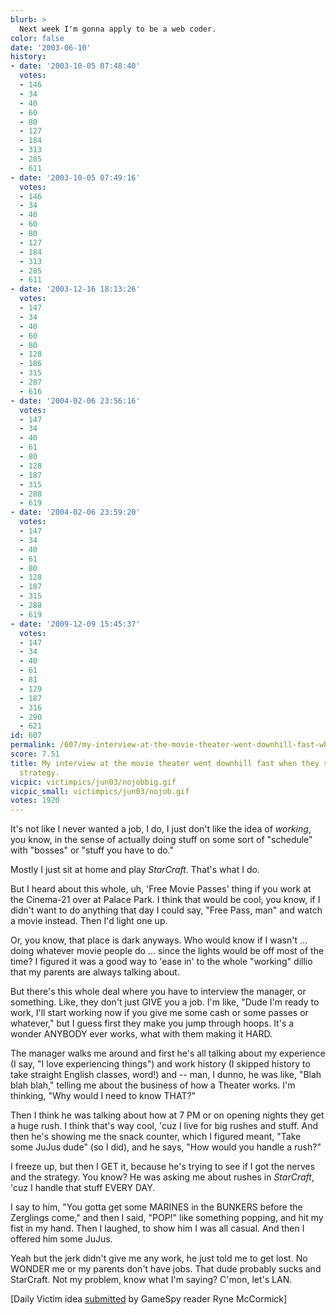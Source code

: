 ```yaml
---
blurb: >
  Next week I'm gonna apply to be a web coder.
color: false
date: '2003-06-10'
history:
- date: '2003-10-05 07:48:40'
  votes:
  - 146
  - 34
  - 40
  - 60
  - 80
  - 127
  - 184
  - 313
  - 285
  - 611
- date: '2003-10-05 07:49:16'
  votes:
  - 146
  - 34
  - 40
  - 60
  - 80
  - 127
  - 184
  - 313
  - 285
  - 611
- date: '2003-12-16 18:13:26'
  votes:
  - 147
  - 34
  - 40
  - 60
  - 80
  - 128
  - 186
  - 315
  - 287
  - 616
- date: '2004-02-06 23:56:16'
  votes:
  - 147
  - 34
  - 40
  - 61
  - 80
  - 128
  - 187
  - 315
  - 288
  - 619
- date: '2004-02-06 23:59:20'
  votes:
  - 147
  - 34
  - 40
  - 61
  - 80
  - 128
  - 187
  - 315
  - 288
  - 619
- date: '2009-12-09 15:45:37'
  votes:
  - 147
  - 34
  - 40
  - 61
  - 81
  - 129
  - 187
  - 316
  - 290
  - 621
id: 607
permalink: /607/my-interview-at-the-movie-theater-went-downhill-fast-when-they-started-talking-strategy/
score: 7.51
title: My interview at the movie theater went downhill fast when they started talking
  strategy.
vicpic: victimpics/jun03/nojobbig.gif
vicpic_small: victimpics/jun03/nojob.gif
votes: 1920
---
```


It's not like I never wanted a job, I do, I just don't like the idea of
*working*, you know, in the sense of actually doing stuff on some sort
of "schedule" with "bosses" or "stuff you have to do."

Mostly I just sit at home and play *StarCraft*. That's what I do.

But I heard about this whole, uh, 'Free Movie Passes' thing if you work
at the Cinema-21 over at Palace Park. I think that would be cool, you
know, if I didn't want to do anything that day I could say, "Free Pass,
man" and watch a movie instead. Then I'd light one up.

Or, you know, that place is dark anyways. Who would know if I wasn't ...
doing whatever movie people do ... since the lights would be off most of
the time? I figured it was a good way to 'ease in' to the whole
"working" dillio that my parents are always talking about.

But there's this whole deal where you have to interview the manager, or
something. Like, they don't just GIVE you a job. I'm like, "Dude I'm
ready to work, I'll start working now if you give me some cash or some
passes or whatever," but I guess first they make you jump through hoops.
It's a wonder ANYBODY ever works, what with them making it HARD.

The manager walks me around and first he's all talking about my
experience (I say, "I love experiencing things") and work history (I
skipped history to take straight English classes, word!) and -- man, I
dunno, he was like, "Blah blah blah," telling me about the business of
how a Theater works. I'm thinking, "Why would I need to know THAT?"

Then I think he was talking about how at 7 PM or on opening nights they
get a huge rush. I think that's way cool, 'cuz I live for big rushes and
stuff. And then he's showing me the snack counter, which I figured
meant, "Take some JuJus dude" (so I did), and he says, "How would you
handle a rush?"

I freeze up, but then I GET it, because he's trying to see if I got the
nerves and the strategy. You know? He was asking me about rushes in
*StarCraft*, 'cuz I handle that stuff EVERY DAY.

I say to him, "You gotta get some MARINES in the BUNKERS before the
Zerglings come," and then I said, "POP!" like something popping, and hit
my fist in my hand. Then I laughed, to show him I was all casual. And
then I offered him some JuJus.

Yeah but the jerk didn't give me any work, he just told me to get lost.
No WONDER me or my parents don't have jobs. That dude probably sucks and
StarCraft. Not my problem, know what I'm saying? C'mon, let's LAN.

\[Daily Victim idea
[submitted](http://web.archive.org/web/20030610000000/http://feedback.gamespy.com/)
by GameSpy reader Ryne McCormick\]
